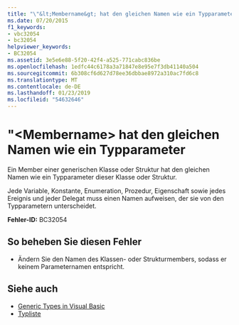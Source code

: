 ```yaml
---
title: "\"&lt;Membername&gt; hat den gleichen Namen wie ein Typparameter"
ms.date: 07/20/2015
f1_keywords:
- vbc32054
- bc32054
helpviewer_keywords:
- BC32054
ms.assetid: 3e5e6e88-5f20-42f4-a525-771cabc836be
ms.openlocfilehash: 1edfc44c6178a3a71847e8e95e7f3db41140a504
ms.sourcegitcommit: 6b308cf6d627d78ee36dbbae8972a310ac7fd6c8
ms.translationtype: MT
ms.contentlocale: de-DE
ms.lasthandoff: 01/23/2019
ms.locfileid: "54632646"
---
```

# <a name="ltmembernamegt-has-the-same-name-as-a-type-parameter"></a>"&lt;Membername&gt; hat den gleichen Namen wie ein Typparameter
Ein Member einer generischen Klasse oder Struktur hat den gleichen Namen wie ein Typparameter dieser Klasse oder Struktur.  
  
 Jede Variable, Konstante, Enumeration, Prozedur, Eigenschaft sowie jedes Ereignis und jeder Delegat muss einen Namen aufweisen, der sie von den Typparametern unterscheidet.  
  
 **Fehler-ID:** BC32054  
  
## <a name="to-correct-this-error"></a>So beheben Sie diesen Fehler  
  
-   Ändern Sie den Namen des Klassen- oder Strukturmembers, sodass er keinem Parameternamen entspricht.  
  
## <a name="see-also"></a>Siehe auch
- [Generic Types in Visual Basic](../../visual-basic/programming-guide/language-features/data-types/generic-types.md)
- [Typliste](../../visual-basic/language-reference/statements/type-list.md)
